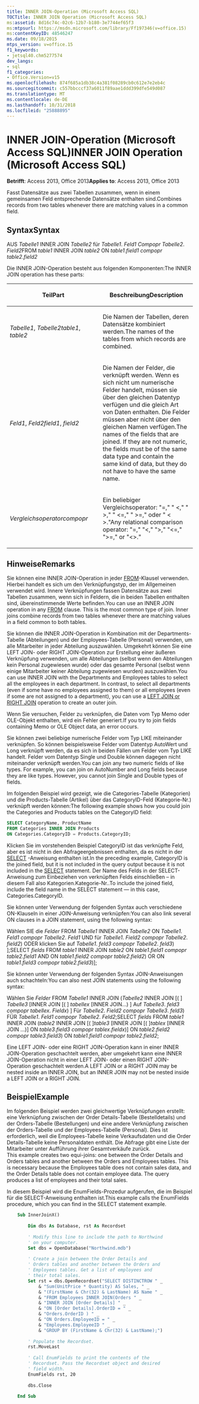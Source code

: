 ```yaml
---
title: INNER JOIN-Operation (Microsoft Access SQL)
TOCTitle: INNER JOIN Operation (Microsoft Access SQL)
ms:assetid: 8d16c74c-02c6-12b7-b180-3e7744ef65f3
ms:mtpsurl: https://msdn.microsoft.com/library/Ff197346(v=office.15)
ms:contentKeyID: 48546247
ms.date: 09/18/2015
mtps_version: v=office.15
f1_keywords:
- jetsql40.chm5277574
dev_langs:
- sql
f1_categories:
- Office.Version=v15
ms.openlocfilehash: 874f685a1db38c4a381f08289cb0c612e7e2eb4c
ms.sourcegitcommit: c557bbcccf37a6011f89aae1ddd399dfe549d087
ms.translationtype: MT
ms.contentlocale: de-DE
ms.lasthandoff: 10/31/2018
ms.locfileid: "25888895"
---
```

# <a name="inner-join-operation-microsoft-access-sql"></a><span data-ttu-id="0a2f2-102">INNER JOIN-Operation (Microsoft Access SQL)</span><span class="sxs-lookup"><span data-stu-id="0a2f2-102">INNER JOIN Operation (Microsoft Access SQL)</span></span>


<span data-ttu-id="0a2f2-103">**Betrifft**: Access 2013, Office 2013</span><span class="sxs-lookup"><span data-stu-id="0a2f2-103">**Applies to**: Access 2013, Office 2013</span></span>


<span data-ttu-id="0a2f2-104">Fasst Datensätze aus zwei Tabellen zusammen, wenn in einem gemeinsamen Feld entsprechende Datensätze enthalten sind.</span><span class="sxs-lookup"><span data-stu-id="0a2f2-104">Combines records from two tables whenever there are matching values in a common field.</span></span>

## <a name="syntax"></a><span data-ttu-id="0a2f2-105">Syntax</span><span class="sxs-lookup"><span data-stu-id="0a2f2-105">Syntax</span></span>

<span data-ttu-id="0a2f2-106">AUS *Tabelle1* INNER JOIN *Tabelle2* für *Tabelle1*. *Feld1* *Compopr Tabelle2*. *Field2*</span><span class="sxs-lookup"><span data-stu-id="0a2f2-106">FROM *table1* INNER JOIN *table2* ON *table1*.*field1* *compopr table2*.*field2*</span></span>

<span data-ttu-id="0a2f2-107">Die INNER JOIN-Operation besteht aus folgenden Komponenten:</span><span class="sxs-lookup"><span data-stu-id="0a2f2-107">The INNER JOIN operation has these parts:</span></span>

<table>
<colgroup>
<col style="width: 50%" />
<col style="width: 50%" />
</colgroup>
<thead>
<tr class="header">
<th><p><span data-ttu-id="0a2f2-108">Teil</span><span class="sxs-lookup"><span data-stu-id="0a2f2-108">Part</span></span></p></th>
<th><p><span data-ttu-id="0a2f2-109">Beschreibung</span><span class="sxs-lookup"><span data-stu-id="0a2f2-109">Description</span></span></p></th>
</tr>
</thead>
<tbody>
<tr class="odd">
<td><p><span data-ttu-id="0a2f2-110"><em>Tabelle1</em>, <em>Tabelle2</em></span><span class="sxs-lookup"><span data-stu-id="0a2f2-110"><em>table1</em>, <em>table2</em></span></span></p></td>
<td><p><span data-ttu-id="0a2f2-111">Die Namen der Tabellen, deren Datensätze kombiniert werden.</span><span class="sxs-lookup"><span data-stu-id="0a2f2-111">The names of the tables from which records are combined.</span></span></p></td>
</tr>
<tr class="even">
<td><p><span data-ttu-id="0a2f2-112"><em>Feld1</em>, <em>Feld2</em></span><span class="sxs-lookup"><span data-stu-id="0a2f2-112"><em>field1</em>, <em>field2</em></span></span></p></td>
<td><p><span data-ttu-id="0a2f2-p101">Die Namen der Felder, die verknüpft werden. Wenn es sich nicht um numerische Felder handelt, müssen sie über den gleichen Datentyp verfügen und die gleich Art von Daten enthalten. Die Felder müssen aber nicht über den gleichen Namen verfügen.</span><span class="sxs-lookup"><span data-stu-id="0a2f2-p101">The names of the fields that are joined. If they are not numeric, the fields must be of the same data type and contain the same kind of data, but they do not have to have the same name.</span></span></p></td>
</tr>
<tr class="odd">
<td><p><span data-ttu-id="0a2f2-115"><em>Vergleichsoperator</em></span><span class="sxs-lookup"><span data-stu-id="0a2f2-115"><em>compopr</em></span></span></p></td>
<td><p><span data-ttu-id="0a2f2-116">Ein beliebiger Vergleichsoperator: &quot;=,&quot; &quot; &lt;,&quot; &quot; &gt;,&quot; &quot; &lt;=,&quot; &quot; &gt;=,&quot; oder &quot; &lt; &gt;.&quot;</span><span class="sxs-lookup"><span data-stu-id="0a2f2-116">Any relational comparison operator: &quot;=,&quot; &quot;&lt;,&quot; &quot;&gt;,&quot; &quot;&lt;=,&quot; &quot;&gt;=,&quot; or &quot;&lt;&gt;.&quot;</span></span></p></td>
</tr>
</tbody>
</table>


## <a name="remarks"></a><span data-ttu-id="0a2f2-117">Hinweise</span><span class="sxs-lookup"><span data-stu-id="0a2f2-117">Remarks</span></span>

<span data-ttu-id="0a2f2-p102">Sie können eine INNER JOIN-Operation in jeder [FROM](https://msdn.microsoft.com/library/ff836674\(v=office.15\))-Klausel verwenden. Hierbei handelt es sich um den Verknüpfungstyp, der im Allgemeinen verwendet wird. Innere Verknüpfungen fassen Datensätze aus zwei Tabellen zusammen, wenn sich in Feldern, die in beiden Tabellen enthalten sind, übereinstimmende Werte befinden.</span><span class="sxs-lookup"><span data-stu-id="0a2f2-p102">You can use an INNER JOIN operation in any [FROM](https://msdn.microsoft.com/library/ff836674\(v=office.15\)) clause. This is the most common type of join. Inner joins combine records from two tables whenever there are matching values in a field common to both tables.</span></span>

<span data-ttu-id="0a2f2-p103">Sie können die INNER JOIN-Operation in Kombination mit der Departments-Tabelle (Abteilungen) und der Employees-Tabelle (Personal) verwenden, um alle Mitarbeiter in jeder Abteilung auszuwählen. Umgekehrt können Sie eine LEFT JOIN- oder RIGHT JOIN-Operation zur Erstellung einer äußeren Verknüpfung verwenden, um alle Abteilungen (selbst wenn den Abteilungen kein Personal zugewiesen wurde) oder das gesamte Personal (selbst wenn einige Mitarbeiter keiner Abteilung zugewiesen wurden) auszuwählen.</span><span class="sxs-lookup"><span data-stu-id="0a2f2-p103">You can use INNER JOIN with the Departments and Employees tables to select all the employees in each department. In contrast, to select all departments (even if some have no employees assigned to them) or all employees (even if some are not assigned to a department), you can use a [LEFT JOIN or RIGHT JOIN](left-join-right-join-operations-microsoft-access-sql.md) operation to create an outer join.</span></span>

<span data-ttu-id="0a2f2-123">Wenn Sie versuchen, Felder zu verknüpfen, die Daten vom Typ Memo oder OLE-Objekt enthalten, wird ein Fehler generiert.</span><span class="sxs-lookup"><span data-stu-id="0a2f2-123">If you try to join fields containing Memo or OLE Object data, an error occurs.</span></span>

<span data-ttu-id="0a2f2-p104">Sie können zwei beliebige numerische Felder vom Typ LIKE miteinander verknüpfen. So können beispielsweise Felder vom Datentyp AutoWert und Long verknüpft werden, da es sich in beiden Fällen um Felder vom Typ LIKE handelt. Felder vom Datentyp Single und Double können dagegen nicht miteinander verknüpft werden.</span><span class="sxs-lookup"><span data-stu-id="0a2f2-p104">You can join any two numeric fields of like types. For example, you can join on AutoNumber and Long fields because they are like types. However, you cannot join Single and Double types of fields.</span></span>

<span data-ttu-id="0a2f2-127">Im folgenden Beispiel wird gezeigt, wie die Categories-Tabelle (Kategorien) und die Products-Tabelle (Artikel) über das CategoryID-Feld (Kategorie-Nr.) verknüpft werden können:</span><span class="sxs-lookup"><span data-stu-id="0a2f2-127">The following example shows how you could join the Categories and Products tables on the CategoryID field:</span></span>

```sql
SELECT CategoryName, ProductName 
FROM Categories INNER JOIN Products 
ON Categories.CategoryID = Products.CategoryID;
```

<span data-ttu-id="0a2f2-128">Klicken Sie im vorstehenden Beispiel CategoryID ist das verknüpfte Feld, aber es ist nicht in den Abfrageergebnissen enthalten, da es nicht in der [SELECT](select-statement-microsoft-access-sql.md) -Anweisung enthalten ist.</span><span class="sxs-lookup"><span data-stu-id="0a2f2-128">In the preceding example, CategoryID is the joined field, but it is not included in the query output because it is not included in the [SELECT](select-statement-microsoft-access-sql.md) statement.</span></span> <span data-ttu-id="0a2f2-129">Der Name des Felds in der SELECT-Anweisung zum Einbeziehen von verknüpften Felds einschließen – in diesem Fall also Kategorien.Kategorie-Nr..</span><span class="sxs-lookup"><span data-stu-id="0a2f2-129">To include the joined field, include the field name in the SELECT statement — in this case, Categories.CategoryID.</span></span>

<span data-ttu-id="0a2f2-130">Sie können unter Verwendung der folgenden Syntax auch verschiedene ON-Klauseln in einer JOIN-Anweisung verknüpfen:</span><span class="sxs-lookup"><span data-stu-id="0a2f2-130">You can also link several ON clauses in a JOIN statement, using the following syntax:</span></span>

<span data-ttu-id="0a2f2-131">Wählen SIE die *Felder* FROM *Tabelle1* INNER JOIN *Tabelle2* ON *Tabelle1*. *Feld1* *compopr* *Tabelle2*. *Feld1* UND für *Tabelle1*. *Field2* *compopr* *Tabelle2*. *field2*) ODER klicken Sie auf *Tabelle1*. *feld3* *compopr* *Tabelle2*. *feld3*) \];</span><span class="sxs-lookup"><span data-stu-id="0a2f2-131">SELECT *fields* FROM *table1* INNER JOIN *table2* ON *table1*.*field1* *compopr* *table2*.*field1* AND ON *table1*.*field2* *compopr* *table2*.*field2*) OR ON *table1*.*field3* *compopr* *table2*.*field3*)\];</span></span>

<span data-ttu-id="0a2f2-132">Sie können unter Verwendung der folgenden Syntax JOIN-Anweisungen auch schachteln:</span><span class="sxs-lookup"><span data-stu-id="0a2f2-132">You can also nest JOIN statements using the following syntax:</span></span>

<span data-ttu-id="0a2f2-133">Wählen Sie *Felder* FROM *Tabelle1* INNER JOIN (*Tabelle2* INNER JOIN \[( \] *Tabelle3* \[INNER JOIN \[( \] *tabellex* \[INNER JOIN...) \] Auf *Tabelle3*. *feld3* *compopr* *tabellex*. *Fieldx*) \] Für *Tabelle2*. *Field2* *compopr* *Tabelle3*. *feld3*) FÜR *Tabelle1*. *Feld1* *compopr* *Tabelle2*. *Feld2*;</span><span class="sxs-lookup"><span data-stu-id="0a2f2-133">SELECT *fields* FROM *table1* INNER JOIN (*table2* INNER JOIN \[( \]*table3* \[INNER JOIN \[( \]*tablex* \[INNER JOIN …)\] ON *table3*.*field3* *compopr* *tablex*.*fieldx*)\] ON *table2*.*field2* *compopr* *table3*.*field3*) ON *table1*.*field1* *compopr* *table2*.*field2*;</span></span>

<span data-ttu-id="0a2f2-134">Eine LEFT JOIN- oder eine RIGHT JOIN-Operation kann in einer INNER JOIN-Operation geschachtelt werden, aber umgekehrt kann eine INNER JOIN-Operation nicht in einer LEFT JOIN- oder einen RIGHT JOIN-Operation geschachtelt werden.</span><span class="sxs-lookup"><span data-stu-id="0a2f2-134">A LEFT JOIN or a RIGHT JOIN may be nested inside an INNER JOIN, but an INNER JOIN may not be nested inside a LEFT JOIN or a RIGHT JOIN.</span></span>

## <a name="example"></a><span data-ttu-id="0a2f2-135">Beispiel</span><span class="sxs-lookup"><span data-stu-id="0a2f2-135">Example</span></span>

<span data-ttu-id="0a2f2-p106">Im folgenden Beispiel werden zwei gleichwertige Verknüpfungen erstellt: eine Verknüpfung zwischen der Order Details-Tabelle (Bestelldetails) und der Orders-Tabelle (Bestellungen) und eine andere Verknüpfung zwischen der Orders-Tabelle und der Employees-Tabelle (Personal). Dies ist erforderlich, weil die Employees-Tabelle keine Verkaufsdaten und die Order Details-Tabelle keine Personaldaten enthält. Die Abfrage gibt eine Liste der Mitarbeiter unter Aufführung ihrer Gesamtverkäufe zurück.  
</span><span class="sxs-lookup"><span data-stu-id="0a2f2-p106">This example creates two equi-joins: one between the Order Details and Orders tables and another between the Orders and Employees tables. This is necessary because the Employees table does not contain sales data, and the Order Details table does not contain employee data. The query produces a list of employees and their total sales.</span></span>

<span data-ttu-id="0a2f2-139">In diesem Beispiel wird die EnumFields-Prozedur aufgerufen, die im Beispiel für die SELECT-Anweisung enthalten ist.</span><span class="sxs-lookup"><span data-stu-id="0a2f2-139">This example calls the EnumFields procedure, which you can find in the SELECT statement example.</span></span>

```vb
    Sub InnerJoinX() 
     
        Dim dbs As Database, rst As Recordset 
     
        ' Modify this line to include the path to Northwind 
        ' on your computer. 
        Set dbs = OpenDatabase("Northwind.mdb") 
         
        ' Create a join between the Order Details and  
        ' Orders tables and another between the Orders and  
        ' Employees tables. Get a list of employees and  
        ' their total sales. 
        Set rst = dbs.OpenRecordset("SELECT DISTINCTROW " _ 
            & "Sum(UnitPrice * Quantity) AS Sales, " _ 
            & "(FirstName & Chr(32) & LastName) AS Name " _ 
            & "FROM Employees INNER JOIN(Orders " _ 
            & "INNER JOIN [Order Details] " _ 
            & "ON [Order Details].OrderID = " _ 
            & "Orders.OrderID ) " _ 
            & "ON Orders.EmployeeID = " _ 
            & "Employees.EmployeeID " _ 
            & "GROUP BY (FirstName & Chr(32) & LastName);") 
         
        ' Populate the Recordset. 
        rst.MoveLast 
         
        ' Call EnumFields to print the contents of the  
        ' Recordset. Pass the Recordset object and desired 
        ' field width. 
        EnumFields rst, 20 
     
        dbs.Close 
     
    End Sub
```

